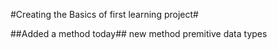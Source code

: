 #Creating the Basics of first learning project#

##Added a method today##
new method
premitive data types